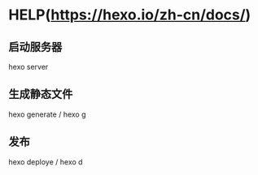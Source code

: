 # HELP(https://hexo.io/zh-cn/docs/)
## 启动服务器
hexo server
## 生成静态文件
hexo generate / hexo g

## 发布
hexo deploye / hexo d
